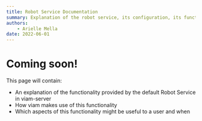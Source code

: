 ```yaml
---
title: Robot Service Documentation
summary: Explanation of the robot service, its configuration, its functionality, and its interfaces.
authors:
    - Arielle Mella
date: 2022-06-01
---
```

# Coming soon!
This page will contain:

- An explanation of the functionality provided by the default Robot Service in viam-server
- How viam makes use of this functionality
- Which aspects of this functionality might be useful to a user and when
